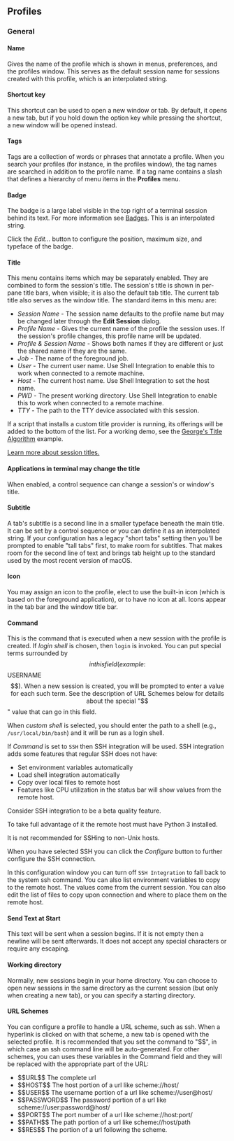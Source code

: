 ## Profiles
### General

#### Name
Gives the name of the profile which is shown in menus, preferences, and the profiles window. This serves as the default session name for sessions created with this profile, which is an interpolated string.

#### Shortcut key
This shortcut can be used to open a new window or tab. By default, it opens a new tab, but if you hold down the option key while pressing the shortcut, a new window will be opened instead.

#### Tags
Tags are a collection of words or phrases that annotate a profile. When you search your profiles (for instance, in the profiles window), the tag names are searched in addition to the profile name. If a tag name contains a slash that defines a hierarchy of menu items in the **Profiles** menu.

#### Badge
The badge is a large label visible in the top right of a terminal session behind its text. For more information see <a href="badges.html">Badges</a>. This is an interpolated string.

Click the *Edit...* button to configure the position, maximum size, and typeface of the badge.

#### Title
This menu contains items which may be separately enabled. They are combined to form the session's title. The session's title is shown in per-pane title bars, when visible; it is also the default tab title. The current tab title also serves as the window title. The standard items in this menu are:

  * *Session Name* - The session name defaults to the profile name but may be changed later through the **Edit Session** dialog.
  * *Profile Name* - Gives the current name of the profile the session uses. If the session's profile changes, this profile name will be updated.
  * *Profile &amp; Session Name* - Shows both names if they are different or just the shared name if they are the same.
  * *Job* - The name of the foreground job.
  * *User* - The current user name. Use Shell Integration to enable this to work when connected to a remote machine.
  * *Host* - The current host name. Use Shell Integration to set the host name.
  * *PWD* - The present working directory. Use Shell Integration to enable this to work when connected to a remote machine.
  * *TTY* - The path to the TTY device associated with this session.

If a script that installs a custom title provider is running, its offerings will be added to the bottom of the list. For a working demo, see the <a href="https://iterm2.com/python-api/examples/georges_title.html">George's Title Algorithm</a> example.

<a href="https://iterm2.com/documentation-session-title.html">Learn more about session titles.</a>

#### Applications in terminal may change the title
When enabled, a control sequence can change a session's or window's title.

#### Subtitle
A tab's subtitle is a second line in a smaller typeface beneath the main title. It can be set by a control sequence or you can define it as an interpolated string. If your configuration has a legacy "short tabs" setting then you'll be prompted to enable "tall tabs" first, to make room for subtitles. That makes room for the second line of text and brings tab height up to the standard used by the most recent version of macOS.

#### Icon
You may assign an icon to the profile, elect to use the built-in icon (which is based on the foreground application), or to have no icon at all. Icons appear in the tab bar and the window title bar.

#### Command
This is the command that is executed when a new session with the profile is created. If *login shell* is chosen, then `login` is invoked. You can put special terms surrounded by $$ in this field (example: $$USERNAME$$). When a new session is created, you will be prompted to enter a value for each such term. See the description of URL Schemes below for details about the special "$$" value that can go in this field.

When *custom shell* is selected, you should enter the path to a shell (e.g., `/usr/local/bin/bash`) and it will be run as a login shell.

If *Command* is set to `SSH` then SSH integration will be used. SSH integration adds some features that regular SSH does not have:

  * Set environment variables automatically
  * Load shell integration automatically
  * Copy over local files to remote host
  * Features like CPU utilization in the status bar will show values from the remote host.

Consider SSH integration to be a beta quality feature.

To take full advantage of it the remote host must have Python 3 installed.

It is not recommended for SSHing to non-Unix hosts.

When you have selected SSH you can click the *Configure* button to further configure the SSH connection.

In this configuration window you can turn off `SSH Integration` to fall back to the system ssh command. You can also list environment variables to copy to the remote host. The values come from the current session. You can also edit the list of files to copy upon connection and where to place them on the remote host.

#### Send Text at Start
This text will be sent when a session begins. If it is not empty then a newline will be sent afterwards. It does not accept any special characters or require any escaping.

#### Working directory
Normally, new sessions begin in your home directory. You can choose to open new sessions in the same directory as the current session (but only when creating a new tab), or you can specify a starting directory.

#### URL Schemes
You can configure a profile to handle a URL scheme, such as ssh. When a hyperlink is clicked on with that scheme, a new tab is opened with the selected profile. It is recommended that you set the command to "$$", in which case an ssh command line will be auto-generated. For other schemes, you can uses these variables in the Command field and they will be replaced with the appropriate part of the URL:
<ul>
      <li>$$URL$$ The complete url</li>
      <li>$$HOST$$ The host portion of a url like scheme://host/</li>
      <li>$$USER$$ The username portion of a url like scheme://user@host/</li>
      <li>$$PASSWORD$$ The password portion of a url like scheme://user:password@host/</li>
      <li>$$PORT$$ The port number of a url like scheme://host:port/</li>
      <li>$$PATH$$ The path portion of a url like scheme://host/path</li>
      <li>$$RES$$ The portion of a url following the scheme.</li>
</ul>


